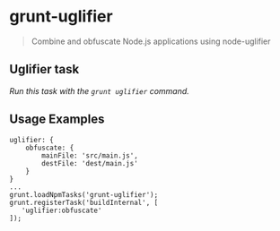 # grunt-uglifier

> Combine and obfuscate Node.js applications using node-uglifier

## Uglifier task
_Run this task with the `grunt uglifier` command._

## Usage Examples
```
uglifier: {
    obfuscate: {
        mainFile: 'src/main.js',
        destFile: 'dest/main.js'
    }
}
...
grunt.loadNpmTasks('grunt-uglifier');
grunt.registerTask('buildInternal', [
   'uglifier:obfuscate'
]);
```
